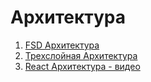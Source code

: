 # Архитектура

1. [FSD Архитектура](https://feature-sliced.design/ru/docs/get-started/overview)
2. [Трехслойная Архитектура](https://doka.guide/tools/clean-architecture/)
3. [React Архитектура - видео](https://www.youtube.com/watch?v=Zy-Oj6qs8vo)
